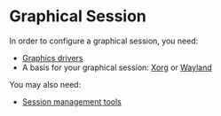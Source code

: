 # Graphical Session

In order to configure a graphical session, you need:

- [Graphics drivers](./graphics-drivers/index.md)
- A basis for your graphical session: [Xorg](./xorg.md) or
   [Wayland](./wayland.md)

You may also need:

- [Session management tools](../session-management.md)
